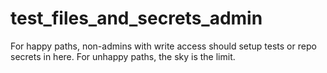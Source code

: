 # test_files_and_secrets_admin
For happy paths, non-admins with write access should setup tests or repo secrets in here. For unhappy paths, the sky is the limit.
